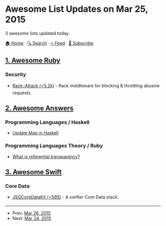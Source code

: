 # Awesome List Updates on Mar 25, 2015

3 awesome lists updated today.

[🏠 Home](/README.md) · [🔍 Search](https://test.trackawesomelist.com/search/) · [🔥 Feed](https://test.trackawesomelist.com/rss.xml) · [📮 Subscribe](https://trackawesomelist.us17.list-manage.com/subscribe?u=d2f0117aa829c83a63ec63c2f&id=36a103854c)



## [1. Awesome Ruby](/content/markets/awesome-ruby/README.md)

### Security

*   [Rack::Attack (⭐5.2k)](https://github.com/kickstarter/rack-attack) - Rack middleware for blocking & throttling abusive requests.

## [2. Awesome Answers](/content/cyberglot/awesome-answers/README.md)

### Programming Languages / Haskell

*   [Update Map in Haskell](http://codereview.stackexchange.com/a/57850)

### Programming Languages Theory / Ruby

*   [What is referential transparency?](http://stackoverflow.com/a/9859966/565303)

## [3. Awesome Swift](/content/matteocrippa/awesome-swift/README.md)

### Core Data

*   [JSQCoreDataKit (⭐595)](https://github.com/jessesquires/JSQCoreDataKit) - A swifter Core Data stack.

---

- Prev: [Mar 26, 2015](/content/2015/03/26/README.md)
- Next: [Mar 24, 2015](/content/2015/03/24/README.md)